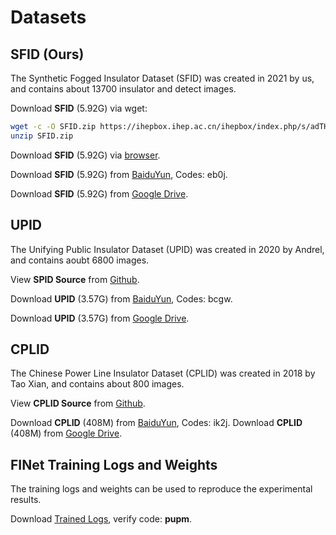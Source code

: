 
# Datasets

## SFID (Ours)

The Synthetic Fogged Insulator Dataset (SFID) was created in 2021 by us, and contains about 13700 insulator and detect images.

Download **SFID** (5.92G) via wget:

```bash
wget -c -O SFID.zip https://ihepbox.ihep.ac.cn/ihepbox/index.php/s/adTHe1UPu0Vc7vI/download
unzip SFID.zip
```

Download **SFID** (5.92G) via [browser](https://ihepbox.ihep.ac.cn/ihepbox/index.php/s/adTHe1UPu0Vc7vI/download).


Download **SFID** (5.92G) from [BaiduYun](
https://pan.baidu.com/s/1ezl8S7Pf32b9fcylWYmzFQ),
Codes: eb0j.

Download **SFID** (5.92G) from [Google Drive](
d).

## UPID
The Unifying Public Insulator Dataset (UPID) was created in 2020 by Andrel, 
and contains aoubt 6800 images. 

View **SPID Source** from [Github](https://github.com/heitorcfelix/public-insulator-datasets).

Download **UPID** (3.57G) from [BaiduYun](https://pan.baidu.com/s/1pvk0tCbyJiP5hjakrTTI4Q), Codes: bcgw.

Download **UPID** (3.57G) from [Google Drive](
s
).

## CPLID
The Chinese Power Line Insulator Dataset (CPLID) was created in 2018 by Tao Xian, 
and contains about 800 images. 

View **CPLID Source** from [Github](https://github.com/InsulatorData/InsulatorDataSet).

Download **CPLID** (408M) from [BaiduYun](https://pan.baidu.com/s/1BQnZSCTPGQsEOKOe1Z4sXA), Codes: ik2j.
Download **CPLID** (408M) from [Google Drive](
2
).

## FINet Training Logs and Weights
The training logs and weights can be used to reproduce the experimental results.

Download [Trained Logs](https://pan.baidu.com/s/129ZTtU-0Hq6fVRv2q7LkEA), verify code: **pupm**.
